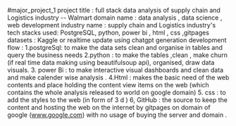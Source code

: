 #major_project_1                                                                                                                        project title : full stack data analysis of supply chain and Logistics industry -- Walmart                                                                                                                                domain name : data analysis , data science , web development                                                                                                                                                                                                                                                                   industry name : supply chain and Logistics industry's                                                                                                                                                                                            
 tech stacks used: PostgreSQL, python, power bi , html , css ,gitpages                                                                                                                                                                                                                                                              datasets : Kaggle or realtime update using chatgpt generation                                                                                                                                                                                                                                                                                  development flow :                                                                                                                                                                                                                                 1.postgreSql: to make the data sets clean and organise in tables and query the business needs                                                                                                                                                                                                                                                        2.python : to make the tables ,clean , make churn (if real time data making using beautifulsoup api), organised, draw data visuals.                                                                                                                                                       3. power Bi : to make interactive visual dashboards and clean data and make calender wise analysis .                                                                                                                       4.Html : makes the basic need of the web contents and place holding the content view items on the web  (which contains the whole analysis released to world on google domain)                                                                                                                                                                                                                                        5. css : to add the styles to the web (in form of 3 d )                                                                                                                                                                                                        6, GitHub : the source to keep the content and hosting the web on the internet by gitpages on domain of google (www.google.com) with no usage of buying the server and domain .